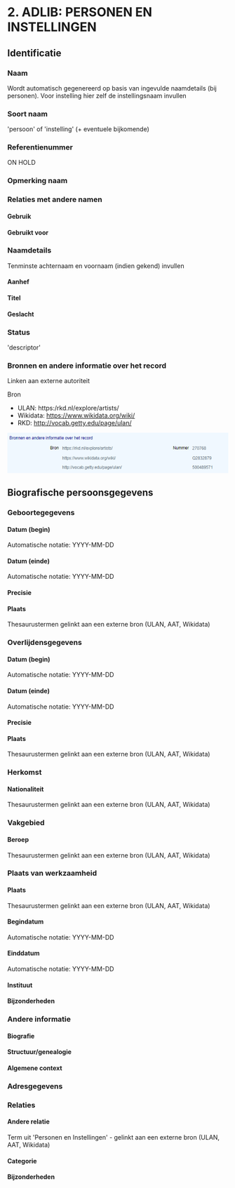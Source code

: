 # 2. ADLIB: PERSONEN EN INSTELLINGEN

## Identificatie

### Naam

Wordt automatisch gegenereerd op basis van ingevulde naamdetails \(bij personen\). Voor instelling hier zelf de instellingsnaam invullen

### Soort naam

'persoon' of 'instelling' \(+ eventuele bijkomende\)

### Referentienummer

ON HOLD

### Opmerking naam

### Relaties met andere namen

#### Gebruik

#### Gebruikt voor

### Naamdetails

Tenminste achternaam en voornaam \(indien gekend\) invullen

#### Aanhef

#### Titel

#### Geslacht

### Status

'descriptor'

### Bronnen en andere informatie over het record

Linken aan externe autoriteit 

Bron

* ULAN: https:/rkd.nl/explore/artists/
* Wikidata: https://www.wikidata.org/wiki/
* RKD: http://vocab.getty.edu/page/ulan/

![](.gitbook/assets/image%20%282%29.png)

## Biografische persoonsgegevens

### Geboortegegevens

#### Datum \(begin\)

Automatische notatie: YYYY-MM-DD

#### Datum \(einde\)

Automatische notatie: YYYY-MM-DD

#### Precisie

#### Plaats

Thesaurustermen gelinkt aan een externe bron \(ULAN, AAT, Wikidata\)

### Overlijdensgegevens

#### Datum \(begin\)

Automatische notatie: YYYY-MM-DD

#### Datum \(einde\)

Automatische notatie: YYYY-MM-DD

#### Precisie

#### Plaats

Thesaurustermen gelinkt aan een externe bron \(ULAN, AAT, Wikidata\)

### Herkomst

#### Nationaliteit

Thesaurustermen gelinkt aan een externe bron \(ULAN, AAT, Wikidata\)

### Vakgebied

#### Beroep

Thesaurustermen gelinkt aan een externe bron \(ULAN, AAT, Wikidata\)

### Plaats van werkzaamheid

#### Plaats

Thesaurustermen gelinkt aan een externe bron \(ULAN, AAT, Wikidata\)

#### Begindatum

Automatische notatie: YYYY-MM-DD

#### Einddatum

Automatische notatie: YYYY-MM-DD

#### Instituut

#### Bijzonderheden

### Andere informatie

#### Biografie

#### Structuur/genealogie

#### Algemene context

### Adresgegevens

### Relaties

#### Andere relatie

Term uit 'Personen en Instellingen' - gelinkt aan een externe bron \(ULAN, AAT, Wikidata\)

#### Categorie

#### Bijzonderheden

